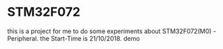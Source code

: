 # STM32F072
this is a project for me to do some experiments about STM32F072(M0) -Peripheral.
the Start-Time is 21/10/2018.
demo
